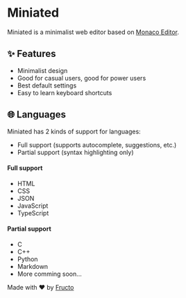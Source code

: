 # Miniated

Miniated is a minimalist web editor based on [Monaco Editor](https://microsoft.github.io/monaco-editor/).

## ✨ Features

* Minimalist design
* Good for casual users, good for power users
* Best default settings
* Easy to learn keyboard shortcuts

## 🌐 Languages

Miniated has 2 kinds of support for languages:
* Full support (supports autocomplete, suggestions, etc.)
* Partial support (syntax highlighting only)

#### Full support
* HTML
* CSS
* JSON
* JavaScript
* TypeScript

#### Partial support
* C
* C++
* Python
* Markdown
* More comming soon...

Made with ❤ by [Fructo](https://fructo.land)
